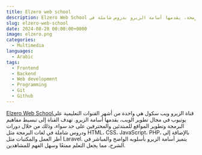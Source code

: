 ```yaml
---
title: Elzero web school
description: Elzero Web School قناة يوتيوب عربية لتعليم تطوير الويب والبرمجة، يقدمها أسامة الزيرو بدروس شاملة في HTML، CSS، JavaScript، PHP
slug: elzero-web-school
date: 2024-08-28 00:00:00+0000
image: elzero.png
categories:
  - Multimedia
languages:
  - Arabic
tags: 
  - Frontend
  - Backend
  - Web development
  - Programming
  - Git
  - Github
---
```


[Elzero Web School](https://www.youtube.com/@ElzeroWebSchool)قناة الزيرو ويب سكول هي واحدة من أشهر القنوات التعليمية على يوتيوب في مجال تطوير الويب، يقدمها  أسامة الزيرو. تهدف القناة إلى تبسيط مفاهيم البرمجة وتطوير المواقع للمبتدئين والمحترفين على حد سواء، وذلك من خلال دورات ودروس شاملة في لغات البرمجة مثل HTML، CSS، JavaScript، PHP، بالإضافة إلى أطر العمل والمكتبات مثل Laravel. يتميز أسامة الزيرو بأسلوبه الواضح والمباشر في الشرح، مما يجعل التعلم ممتعًا وسهل الفهم للمشاهدين.

